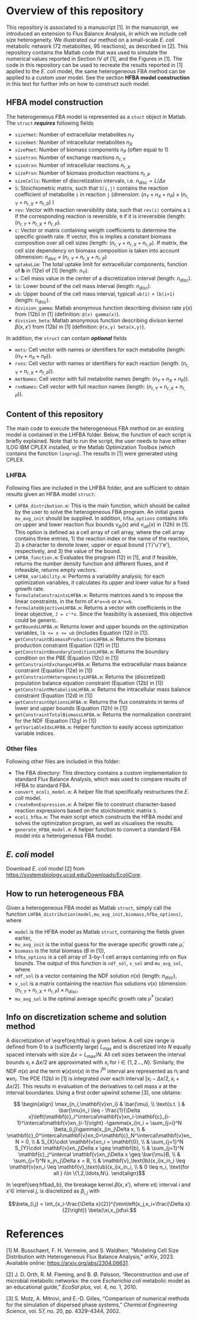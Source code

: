 # Overview of this repository
This repository is associated to a manuscript [1]. In the manuscript, we introduced an extension to Flux Balance Analysis, in which we include cell size heterogeneity. We illustrated our method on a small-scale *E. coli* metabolic network (72 metabolites, 95 reactions), as described in [2]. This repository contains the Matlab code that was used to simulate the numerical values reported in Section IV of [1], and the Figures in [1]. The code in this repository can be used to recreate the results reported in [1] applied to the *E. coli* model, the same heterogeneous FBA method can be applied to a custom user model. See the section **HFBA model construction** in this text for further info on how to construct such model.

## HFBA model construction
The heterogeneous FBA model is represented as a `stuct` object in Matlab. The `struct` ***requires*** following fields
* `sizeYmet`: Number of extracellular metabolites $n_Y$
* `sizeXmet`: Number of intracellular metabolites $n_X$
* `sizePmet`: Number of biomass components $n_P$ (often equal to 1)
* `sizeYrxn`: Number of exchange reactions $n_{r,Y}$
* `sizeXrxn`: Number of intracellular reactions $n_{r,X}$
* `sizePrxn`: Number of biomass production reactions $n_{r,P}$
* `sizeCells`: Number of discretization intervals, i.e. $n_{disc} = L/\Delta x$
* `S`: Stoichiometric matrix, such that `S(i,j)` contains the reaction coefficient of metabolite `i` in reaction `j` (dimension: $`(n_Y+n_X+n_P)\times (n_{r,Y}+n_{r,X}+n_{r,P})`$ )
* `rev`: Vector with reaction reversibility data, such that `rev(i)` contains a `1` if the corresponding reaction is reversible, `0` if it is irreversible (length: $`(n_{r,Y}+n_{r,X}+n_{r,P})`$.
* `c`: Vector or matrix containing weigth coefficients to determine the specific growth rate. If vector, this is implies a constant biomass composition over all cell sizes (length: $`(n_{r,Y}+n_{r,X}+n_{r,P}`$). If matrix, the cell size dependency on biomass composition is taken into account (dimension: $`n_{disc}\times(n_{r,Y}+n_{r,X}+n_{r,P}`$)
* `uptakeLim`: The total uptake limit for extracellular components, function of **b** in (12e) of [1] (length: $n_Y$).
* `x`: Cell mass value in the center of a discretization interval (length: $n_{disc}$).
* `lb`: Lower bound of the cell mass interval (length: $n_{disc}$).
* `ub`: Upper bound of the cell mass interval, typicall `ub(i)` = `lb(i+1)` (length: $n_{disc}$).
* `division_gamma`: Matlab anonymous function describing division rate $\gamma(x)$ from (12b) in [1] (definition: `@(x) gamma(x)`).
* `division_beta`: Matlab anonymous function describing divison kernel $\beta(x,x')$ from (12b) in [1] (definition: `@(x,y) beta(x,y)`).

In addition, the `struct` can contain ***optional*** fields
* `mets`: Cell vector with names or identifiers for each metabolite (length: $`(n_Y+n_X+n_P)`$).
* `rxns`: Cell vector with names or identifiers for each reaction (length: $`(n_{r,Y}+n_{r,X}+n_{r,P})`$).
* `metNames`: Cell vector with full metabolite names (length: $`(n_Y+n_X+n_P)`$).
* `rxnNames`: Cell vector with full reaction names (length: $`(n_{r,Y}+n_{r,X}+n_{r,P})`$).

## Content of this repository
The main code to execute the heterogeneous FBA method on an existing model is contained in the LHFBA folder. Below, the function of each script is briefly explained. Note that to run the script, the user needs to have either ILOG IBM CPLEX installed, or the Matlab Optimization Toolbox (which contains the function `linprog`). The results in [1] were generated using CPLEX.

### LHFBA
Following files are included in the LHFBA folder, and are sufficient to obtain results given an HFBA model `struct`:
* `LHFBA_distribution.m`: This is the main function, which should be called by the user to solve the heterogeneous FBA program. An initial guess `mu_avg_init` should be supplied. In addition, `hfba_options` contains info on upper and lower reaction flux bounds $`v_{lb}(x)`$ and $`v_{ub}(x)`$ in (12h) in [1]. This option is defined as a cell array of cell array, where the cell array contains three entries, 1) the reaction index or the name of the reaction, 2) a character to denote lower, upper or equal bound ('l'/'u'/'e'), respectively, and 3) the value of the bound.
* `LHFBA_function.m`: Evaluates the program (12) in [1], and if feasible, returns the number density function and different fluxes, and if infeasible, returns empty vectors.
* `LHFBA_variability.m`: Performs a variability analysis; for each optimization variables, it calculates its upper and lower value for a fixed growth rate.
* `formulateConstraintsLHFBA.m`: Returns matrices `A`and `b` to impose the linear constraints, in the form of `A*x<=b` or `A*x=b`.
* `formulateObjectiveLHFBA.m`: Returns a vector with coefficients in the linear objective, `J = c'*x`. Since the feasibility is assessed, this objective could be generic.
* `getBoundsLHFBA.m`: Returns lower and upper bounds on the optimization variables, `lb <= x <= ub` (includes Equation (12i) in [1]).
* `getConstraintBiomassProductionLHFBA.m`: Returns the biomass production constraint (Equation (12f) in [1])
* `getConstraintBoundaryConditionLHFBA.m`: Returns the boundary condition on the PBE (Equation (12c) in [1])
* `getConstraintExchangeLHFBA.m`: Returns the extracellular mass balance constraint (Equation (12e) in [1])
* `getConstraintHeterogeneityLHFBA.m`: Returns the (discretized) population balance equation constraint (Equation (12b) in [1])
* `getConstraintMetabolismLHFBA.m`: Returns the intracellular mass balance constraint (Equation (12d) in [1])
* `getConstraintOptionsLHFBA.m`: Returns the flux constraints in terms of lower and upper bounds (Equation (12h) in [1])
* `getConstraintTotalBiomassLHFBA.m`: Returns the normalization constraint for the NDF (Equation (12g) in [1])
* `getVariableIdxLHFBA.m`: Helper function to easily access optimization variable indices.

### Other files
Following other files are included in this folder:
* The FBA directory: This directory contains a custom implementation to standard Flux Balance Analysis, which was used to compare results of HFBA to standard FBA.
* `convert_ecoli_model.m`: A helper file that specifically restructures the *E. coli* model.
* `createRxnExpression.m`: A helper file to construct character-based reaction expressions based on the stoichiometric matrix `S`.
* `ecoli_hfba.m`: The main script which constructs the HFBA model and solves the optimization program, as well as visualises the results.
* `generate_HFBA_model.m`: A helper function to convert a standard FBA model into a heterogeneous FBA model.

## *E. coli* model
Download *E. coli* model [2] from https://systemsbiology.ucsd.edu/Downloads/EcoliCore.

## How to run heterogeneous FBA
Given a heterogeneous FBA model as Matlab `struct`, simply call the function `LHFBA_distribution(model,mu_avg_init,biomass,hfba_options)`, where
* `model` is the HFBA model as Matlab `struct`, containing the fields given earlier,
* `mu_avg_init` is the initial guess for the average specific growth rate $`\bar{\mu}`$,
* `biomass` is the total biomass ($`B`$ in [1]),
* `hfba_options` is a cell array of 3-by-1 cell arrays containing info on flux bounds.
The output of this function is `ndf_sol`, `v_sol` and `mu_avg_sol`, where
* `ndf_sol` is a vector containing the NDF solution $`n(x)`$ (length: $`n_{disc}`$),
* `v_sol` is a matrix containing the reaction flux solutions $`v(x)`$ (dimension: $`(n_{r,Y}+n_{r,X}+n_{r,P}) \times n_{disc}`$,
* `mu_avg_sol` is the optimal average specific growth rate $`\bar{\mu}^*`$ (scalar)

## Info on discretization scheme and solution method
A discretization of \eqref{eq:hfba} is given below. A cell size range is defined from $0$ to a (sufficiently large) $L_\text{max}$ and is discretized into $N$ equally spaced intervals with size $\Delta x = L_\text{max}/N$. All cell sizes between the interval bounds $x_i \pm \Delta x/2$ are approximated with $x_i$ for $i\in \{1,2\ldots,N\}$. Similarly, the NDF $n(x)$ and the term $\mathbf{v}(x)xn(x)$ in the $i^\text{th}$ interval are represented as $n_i$ and $\mathbf{v}xn_i$. The PDE (12b) in [1] is integrated over each interval $[x_i-\Delta x/2,x_i+\Delta x/2]$. This results in evaluation of the derivatives to cell mass $x$ at the interval boundaries. Using a first order upwind scheme [3], one obtains:
```math
    \begin{align}
        \max_{n_i,\mathbf{v}xn_i} & \bar{\mu}, \\
        \text{s.t. } & \bar{\mu}n_i \leq - \frac{1}{\Delta x}\left(\mathbf{c}_i^\intercal\mathbf{v}xn_i-\mathbf{c}_{i-1}^\intercal\mathbf{v}xn_{i-1}\right) -\gamma(x_i)n_i + \sum_{j=i}^N \beta_{i,j}\gamma(x_j)n_j\Delta x, \\
        & \mathbf{c}_0^\intercal\mathbf{v}xn_0=\mathbf{c}_N^\intercal\mathbf{v}xn_N = 0, \\
        & S_{X}\cdot \mathbf{v}xn_i = \mathbf{0}, \\
        & \sum_{j=1}^N S_{Y}\cdot \mathbf{v}xn_j\Delta x \geq \mathbf{b}, \\
        & \sum_{j=1}^N \mathbf{c}_j^\intercal \mathbf{v}xn_j\Delta x \geq \bar{\mu}B, \\
        & \sum_{j=1}^N x_jn_j\Delta x = B, \\
        & \mathbf{v}_\text{lb}(x_i)x_in_i \leq \mathbf{v}xn_i \leq \mathbf{v}_\text{ub}(x_i)x_in_i, \\
        & 0 \leq n_i, \text{for all } i\in \{1,2,\ldots,N\}.
    \end{align}
```
In \eqref{seq:hfbad_b}, the breakage kernel $\beta(x,x')$, where $x\in$ interval $i$ and $x'\in$ interval $j$, is discretized as $\beta_{i,j}$ with
```math
\beta_{i,j} = \int_{x_i-\frac{\Delta x}{2}}^{\min\left(x_j,x_i+\frac{\Delta x}{2}\right)} \beta(\xi,x_j)d\xi.
```

# References

[1] M. Busschaert, F. H. Vermeire, and S. Waldherr, "Modeling Cell Size Distribution with Heterogeneous Flux Balance Analysis," *arXiv*, 2023. Available online: https://arxiv.org/abs/2304.06631.

[2] J. D. Orth, R. M. Fleming, and B. Ø. Palsson, “Reconstruction and use of microbial metabolic networks: the core *Escherichia coli* metabolic model as an educational guide,” *EcoSal plus*, vol. 4, no. 1, 2010.

[3] S. Motz, A. Mitrovi, and E.-D. Gilles, “Comparison of numerical methods for the simulation of dispersed phase systems,” *Chemical Engineering Science*, vol. 57, no. 20, pp. 4329–4344, 2002.
